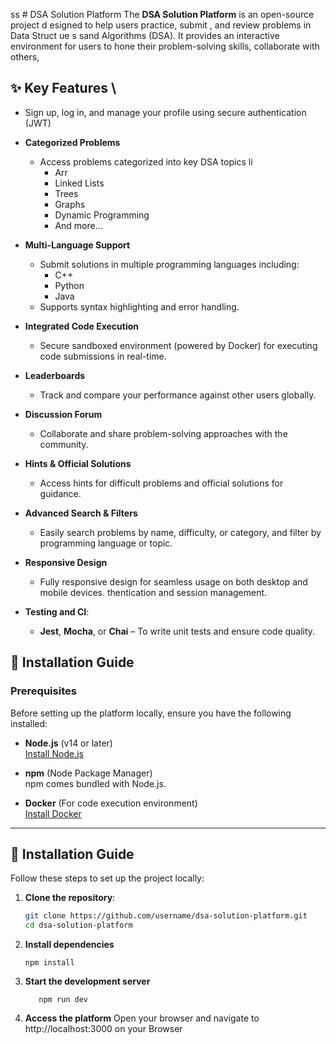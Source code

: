 ss         # DSA Solution Platform
The **DSA Solution Platform** is an open-source project d  esigned to help users practice, submit  , and review problems in Data Struct ue s  sand Algorithms (DSA). It provides an interactive environment for users to hone their problem-solving skills, collaborate with others,        
## ✨ Key Features  \
  - Sign up, log in, and manage your profile using secure authentication (JWT)
- **Categorized Problems**     

  - Access problems categorized into key DSA topics li
    - Arr    
    - Linked Lists
    - Trees
    - Graphs
    - Dynamic Programming
    - And more...

- **Multi-Language Support**  
  - Submit solutions in multiple programming languages including:
    - C++
    - Python
    - Java
  - Supports syntax highlighting and error handling.

- **Integrated Code Execution**  
  - Secure sandboxed environment (powered by Docker) for executing code submissions in real-time.

- **Leaderboards**  
  - Track and compare your performance against other users globally.

- **Discussion Forum**  
  - Collaborate and share problem-solving approaches with the community.

- **Hints & Official Solutions**  
  - Access hints for difficult problems and official solutions for guidance.

- **Advanced Search & Filters**  
  - Easily search problems by name, difficulty, or category, and filter by programming language or topic.

- **Responsive Design**  
  - Fully responsive design for seamless usage on both desktop and mobile devices.
thentication and session management.
 
- **Testing and CI**:
  - **Jest**, **Mocha**, or **Chai** – To write unit tests and ensure code quality.

## 🚀 Installation Guide

### Prerequisites

Before setting up the platform locally, ensure you have the following installed:

- **Node.js** (v14 or later)  
  [Install Node.js](https://nodejs.org/)
  
- **npm** (Node Package Manager)  
  npm comes bundled with Node.js.

- **Docker** (For code execution environment)  
  [Install Docker](https://www.docker.com/get-started)






---

## 🚀 Installation Guide

Follow these steps to set up the project locally:

1. **Clone the repository**:
   ```bash
   git clone https://github.com/username/dsa-solution-platform.git
   cd dsa-solution-platform
2. **Install dependencies**
   ```
   npm install
   ```
3. **Start the development server**
   ```
      npm run dev
   ```
4. **Access the platform**
   Open your browser and navigate to http://localhost:3000 on your Browser
   
